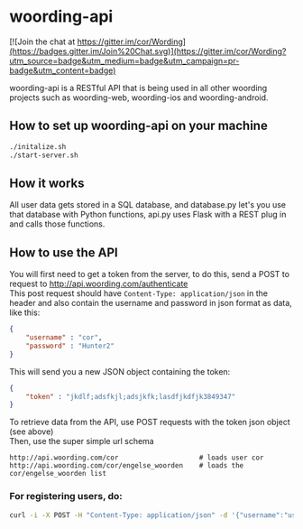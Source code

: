woording-api
============

[![Join the chat at https://gitter.im/cor/Wording](https://badges.gitter.im/Join%20Chat.svg)](https://gitter.im/cor/Wording?utm_source=badge&utm_medium=badge&utm_campaign=pr-badge&utm_content=badge)


woording-api is a RESTful API that is being used in all other woording projects such as woording-web, woording-ios and woording-android.  

## How to set up woording-api on your machine
```bash
./initalize.sh
./start-server.sh
```

## How it works
All user data gets stored in a SQL database, and database.py let's you use that database with Python functions, api.py uses Flask with a REST plug in and calls those functions.


## How to use the API
You will first need to get a token from the server, to do this, send a POST to request to http://api.woording.com/authenticate   
This post request should have `Content-Type: application/json` in the header and also contain the username and password in json format as data, like this:
```json
{
	"username" : "cor",
	"password" : "Hunter2"
}
```

This will send you a new JSON object containing the token:
```json
{
	"token" : "jkdlf;adsfkjl;adsjkfk;lasdfjkdfjk3849347"
}
```

To retrieve data from the API, use POST requests with the token json object (see above)  
Then, use the super simple url schema
```
http://api.woording.com/cor                    # loads user cor
http://api.woording.com/cor/engelse_woorden    # loads the cor/engelse_woorden list
```

### For registering users, do:
```bash
curl -i -X POST -H "Content-Type: application/json" -d '{"username":"username","password":"password","email":"valid_email"}' http://127.0.0.1:5000/register
```
